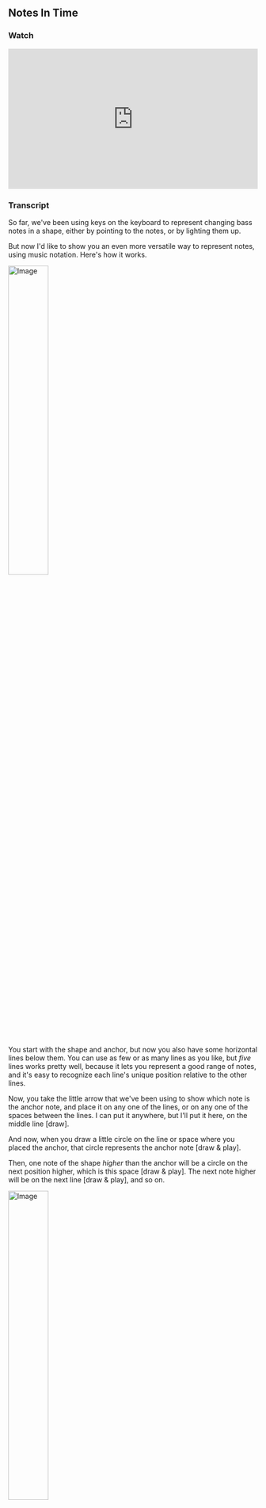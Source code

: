 ## Notes In Time

  

### Watch

<style>
.embed-container {
    position: relative;
    padding-bottom: 56.25%;
    height: 0;
    overflow: hidden;
    max-width: 100%;
  }
  iframe{
    position: absolute;
    top: 0;
    left: 0;
    width: 100%;
    height: 100%;
  }
</style>
<div class='embed-container'>
  <iframe src='https://www.youtube.com/embed/9JgYHum55hI?rel=0' frameborder='0' allowfullscreen></iframe>
</div>



### Transcript

So far, we've been using keys on the keyboard to represent changing bass notes in a shape, either by pointing to the notes, or by lighting them up.

But now I'd like to show you an even more versatile way to represent notes, using music notation. Here's how it works.

<img src="../media/notation/lines_1.png" alt="Image" align="center" style="width: 40%;">

You start with the shape and anchor, but now you also have some horizontal lines below them. You can use as few or as many lines as you like, but *five* lines works pretty well, because it lets you represent a good range of notes, and it's easy to recognize each line's unique position relative to the other lines.

Now, you take the little arrow that we've been using to show which note is the anchor note, and place it on any one of the lines, or on any one of the spaces between the lines. I can put it anywhere, but I'll put it here, on the middle line [draw].

And now, when you draw a little circle on the line or space where you placed the anchor, that circle represents the anchor note [draw & play]. 

Then, one note of the shape *higher* than the anchor will be a circle on the next position higher, which is this space [draw & play]. The next note higher will be on the next line [draw & play], and so on.

<img src="../media/notation/lines_2.png" alt="Image" align="center" style="width: 40%;">

Or, you can draw notes *lower* than the anchor in the same way. Starting from the anchor, the next note of the shape lower will be a circle on the next position lower [draw & play], and so on [draw & play].

<img src="../media/notation/lines_3.png" alt="Image" align="center" style="width: 40%;">

This means, if we look at the bass notes in a song [start song]:

<img src="../media/notation/ex_1_simple.png" alt="Image" align="center" style="width: 40%;">

This is the anchor [point & play], the next bass note is one, two notes of the shape lower than the anchor [point & play], then the next note is three lower [point & play], and then back to two lower [point & play]. And the pattern repeats.

Or, for a different song:

<img src="../media/notation/ex_5_simple.png" alt="Image" align="center" style="width: 40%;">

Here, the first bass note is one, two notes higher than the anchor [point & play], the next note is one higher [point & play], and then we're back to the anchor for the final two bass notes [point & play]. And the pattern repeats.

[stop song]

So the lines&mdash;and the spaces between them&mdash;represent the notes of the shape. And rather than pointing to a key on the keyboard and saying, "this note," the lines and spaces emphasize the *relationships* between notes of the shape&mdash;how much higher or lower they are from the anchor, and from one another.

So now you can say, "the note two lower than the anchor," and I'll know exactly which note you're talking about.

But that's not all the lines do. They also show us relationships between notes in *time*.

For one thing, the notes are written one after the other, which shows us their progression from one note to the next. And that's something you can't quite represent on the keyboard alone.

Beyond that, they the progression of time through the song. But it's not quite the same way a clock represents time. Instead, it's the time that arises from the song's regular beat, or *pulse*.

[start song]

You can *feel* a song's pulse, because it's the rate at which you most naturally move along to the song. So tap your foot, or bob your head, or dance along, and that's the pulse.

<img src="../media/notation/ex_5.png" alt="Image" align="center" style="width: 100%;">

We can show the pulse by adding dots to the notation. Each dot represents one pulse, and now you can see *when* each note happens in the song, relative to the pulse, like this [point & play].

So give it a try. Keep playing along with songs that have changing bass notes, but now, you'll see the patterns as music notation, rather than as keys lit up on the keyboard.

You can also try using notation to write down some of your own ideas, like what you came up with playing with the anchor. And if you want to show two or more notes played at the same time, write them on top of one another, like this [draw & play].

<img src="../media/notation/lines_4.png" alt="Image" align="center" style="width: 40%;">

Play around with this. And when you feel like you've started to get the hang of how music notation can represent what you play, that's when you're ready to come back for more.



### Example Songs

<a href="https://www.youtube.com/watch?v=JXgV1rXUoME" target="_blank">You Right - Doja Cat</a>  
(1 pattern, 4 bass notes)

<img src="../media/notation/ex_1.png" alt="Image" align="center" style="width: 100%;">

<a href="https://www.youtube.com/watch?v=HEydV4B6mRQ" target="_blank">De Cora - Rauw Alejandro & J Balvin</a>  
(1 pattern, 4 bass notes)

<img src="../media/notation/ex_2.png" alt="Image" align="center" style="width: 100%;">

<a href="https://www.youtube.com/watch?v=BC19kwABFwc" target="_blank">Love Again - Dua Lipa</a>  
(1 pattern, 4 bass notes)

<img src="../media/notation/ex_3.png" alt="Image" align="center" style="width: 100%;">

<a href="https://www.youtube.com/watch?v=Zc3cxj5pDIs" target="_blank">If I Didn't Love You - Jason Aldean & Carrie Underwood</a>  
(1 pattern, 4 bass notes)

<img src="../media/notation/ex_4.png" alt="Image" align="center" style="width: 100%;">

<a href="https://www.youtube.com/watch?v=ymIi1kLLmWw" target="_blank">The Day You Left - Poo Bear</a>  
(1 pattern, 4 bass notes)

<img src="../media/notation/ex_5.png" alt="Image" align="center" style="width: 100%;">

<a href="https://www.youtube.com/watch?v=wvsP_lzh2-8" target="_blank">Solar Power - Lorde</a>  
(2 patterns, 4 bass notes each)

<img src="../media/notation/ex_6.png" alt="Image" align="center" style="width: 100%;">

<a href="https://www.youtube.com/watch?v=CFMz9DOhaJ8" target="_blank">Every Time I Cry - Ava Max</a>  
(2 patterns, 4 bass notes each)

<img src="../media/notation/ex_7.png" alt="Image" align="center" style="width: 100%;">



<a href="https://shapesmusic.github.io/Player-Sketch/bass-notes" target="_blank">More Bass Note Songs</a>



And a blank sheet to try on your own:

<embed
	src="https://shapesmusic.com/media/notation_blank.pdf"
	type="application/pdf"
	width="100%"
	height="500px"
/>



### Wireframe

![wireframe](../wireframes/9.1.png)
